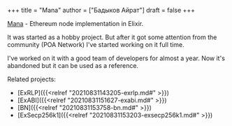 +++
title = "Mana"
author = ["Бадыков Айрат"]
draft = false
+++

[Mana](https://github.com/mana-ethereum/mana) - Ethereum node implementation in Elixir.

It was started as a hobby project. But after it got some attention from the community (POA Network) I've started working on it full time.

I've worked on it with a good team of developers for almost a year. Now it's abandoned but it can be used as a reference.

Related projects:

-   [ExRLP]({{<relref "20210831143205-exrlp.md#" >}})
-   [ExABI]({{<relref "20210831151627-exabi.md#" >}})
-   [BN]({{<relref "20210831153758-bn.md#" >}})
-   [ExSecp256k1]({{<relref "20210831153203-exsecp256k1.md#" >}})
